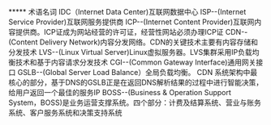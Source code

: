 ***** 术语名词
IDC（Internet Data Center)互联网数据中心
ISP--(Internet Service Provider)互联网服务提供商
ICP--(Internet Content Provider)互联网内容提供商。ICP证成为网站经营的许可证，经营性网站必须办理ICP证
CDN--(Content Delivery Network)内容分发网络。CDN的关键技术主要有内容存储和分发技术
LVS--(Linux Virtual Server)Linux虚拟服务器。LVS集群采用IP负载均衡技术和基于内容请求分发技术
CGI--(Common Gateway Interface)通用网关接口
GSLB--(Global Server Load Balance）全局负载均衡。 CDN 系统架构中最核心的部分，基于DNS的GSLB正是在返回DNS解析结果的过程中进行智能决策，给用户返回一个最佳的服务IP
BOSS--(Business & Operation Support System，BOSS)是业务运营支撑系统。四个部分：计费及结算系统、营业与账务系统、客户服务系统和决策支持系统
